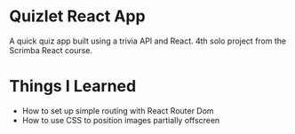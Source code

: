 # Quizlet React App

A quick quiz app built using a trivia API and React. 4th solo project from the Scrimba React course.

# Things I Learned
- How to set up simple routing with React Router Dom
- How to use CSS to position images partially offscreen